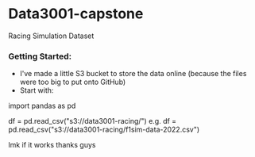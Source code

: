 # Data3001-capstone

Racing Simulation Dataset


### Getting Started: 
- I've made a little S3 bucket to store the data online (because the files were too big to put onto GitHub)
- Start with:

import pandas as pd

df = pd.read_csv("s3://data3001-racing/<filename>")
e.g. df = pd.read_csv("s3://data3001-racing/f1sim-data-2022.csv")

lmk if it works thanks guys
